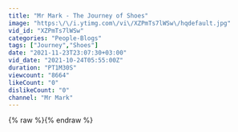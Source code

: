 ```yaml
---
title: "Mr Mark - The Journey of Shoes"
image: "https:\/\/i.ytimg.com\/vi\/XZPmTs7lWSw\/hqdefault.jpg"
vid_id: "XZPmTs7lWSw"
categories: "People-Blogs"
tags: ["Journey","Shoes"]
date: "2021-11-23T23:07:30+03:00"
vid_date: "2021-10-24T05:55:00Z"
duration: "PT1M30S"
viewcount: "8664"
likeCount: "0"
dislikeCount: "0"
channel: "Mr Mark"
---
```

{% raw %}{% endraw %}
